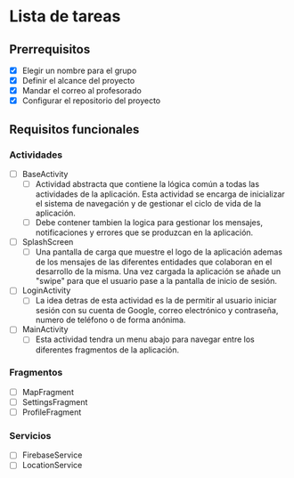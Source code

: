 # Lista de tareas

## Prerrequisitos

- [X] Elegir un nombre para el grupo
- [X] Definir el alcance del proyecto
- [X] Mandar el correo al profesorado
- [X] Configurar el repositorio del proyecto

## Requisitos funcionales

### Actividades

- [ ] BaseActivity
  - [ ] Actividad abstracta que contiene la lógica común a todas las actividades de la aplicación. Esta actividad se encarga de inicializar el sistema de navegación y de gestionar el ciclo de vida de la aplicación.
  - [ ] Debe contener tambien la logica para gestionar los mensajes, notificaciones y errores que se produzcan en la aplicación.
- [ ] SplashScreen
  - [ ] Una pantalla de carga que muestre el logo de la aplicación ademas de los mensajes de las diferentes entidades que colaboran en el desarrollo de la misma. Una vez cargada la aplicación se añade un "swipe" para que el usuario pase a la pantalla de inicio de sesión.
- [ ] LoginActivity
  - [ ] La idea detras de esta actividad es la de permitir al usuario iniciar sesión con su cuenta de Google, correo electrónico y contraseña, numero de teléfono o de forma anónima.
- [ ] MainActivity
  - [ ] Esta actividad tendra un menu abajo para navegar entre los diferentes fragmentos de la aplicación.

### Fragmentos

- [ ] MapFragment
- [ ] SettingsFragment
- [ ] ProfileFragment

### Servicios

- [ ] FirebaseService
- [ ] LocationService
